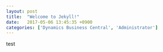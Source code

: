 ```yaml
---
layout: post
title:  "Welcome to Jekyll!"
date:   2017-05-06 13:45:35 +0900
categories: ['Dynamics Business Central', 'Administrator']
---
```

test
